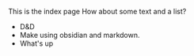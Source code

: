 This is the index page
How about some text and a list?
- D&D 
- Make using obsidian and markdown.
- What's up